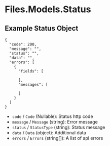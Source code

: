 # Files.Models.Status

## Example Status Object

```
{
  "code": 200,
  "message": "",
  "status": "",
  "data": "",
  "errors": [
    {
      "fields": [

      ],
      "messages": [

      ]
    }
  ]
}
```

* `code` / `Code`  (Nullable<Int64>): Status http code
* `message` / `Message`  (string): Error message
* `status` / `StatusType`  (string): Status message
* `data` / `Data`  (object): Additional data
* `errors` / `Errors`  (string[]): A list of api errors
